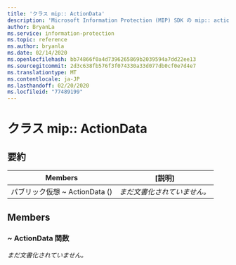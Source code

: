 ```yaml
---
title: 'クラス mip:: ActionData'
description: 'Microsoft Information Protection (MIP) SDK の mip:: actiondata クラスについて説明します。'
author: BryanLa
ms.service: information-protection
ms.topic: reference
ms.author: bryanla
ms.date: 02/14/2020
ms.openlocfilehash: bb74866f0a4d7396265869b2039594a7dd22ee13
ms.sourcegitcommit: 2d3c638fb576f3f074330a33d077db0cf0e7d4e7
ms.translationtype: MT
ms.contentlocale: ja-JP
ms.lasthandoff: 02/20/2020
ms.locfileid: "77489199"
---
```

# <a name="class-mipactiondata"></a>クラス mip:: ActionData 
  
## <a name="summary"></a>要約
 Members                        | [説明]                                
--------------------------------|---------------------------------------------
パブリック仮想 ~ ActionData ()  | _まだ文書化されていません。_
  
## <a name="members"></a>Members
  
### <a name="actiondata-function"></a>~ ActionData 関数
_まだ文書化されていません。_
